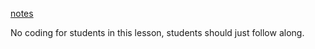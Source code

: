 [notes](https://docs.google.com/presentation/d/1KeQGkdcZQGOpSnC4f5JKWOUTVOiIN8m_K9hUV3Fdxsw/edit?usp=sharing)


No coding for students in this lesson, students should just follow along. 
